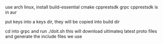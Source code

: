 use arch linux, install build-essential cmake cpprestsdk grpc
cpprestsdk is in aur

put keys into a keys dir, they will be copied into build dir

cd into grpc and run ./doit.sh this will download ultimateq latest proto files and generate the include files we use
